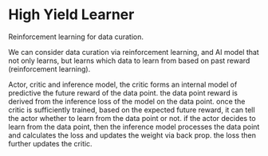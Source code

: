# High Yield Learner
Reinforcement learning for data curation.

We can consider data curation via reinforcement learning, and AI model that not only learns, but learns which data to learn from based on past reward (reinforcement learning).

Actor, critic and inference model, the critic forms an internal model of predictive the future reward of the data point. the data point reward is derived from the inference loss of the model on the data point. once the critic is sufficiently trained, based on the expected future reward, it can tell the actor whether to learn from the data point or not. if the actor decides to learn from the data point, then the inference model processes the data point and calculates the loss and updates the weight via back prop. the loss then further updates the critic.
